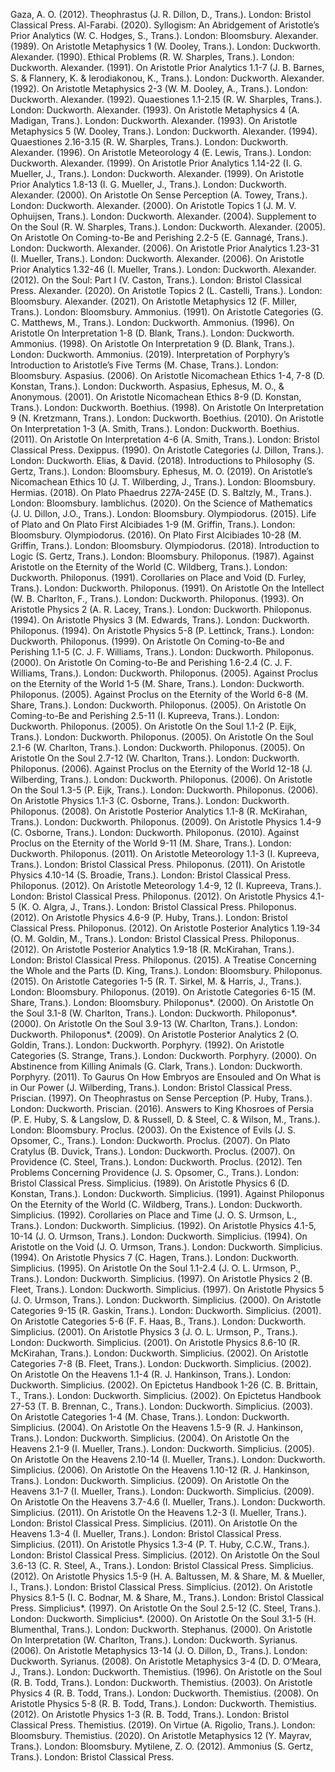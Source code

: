 Gaza, A. O. (2012). Theophrastus (J. R. Dillon, D., Trans.). London: Bristol Classical Press.
Al-Farabi. (2020). Syllogism: An Abridgement of Aristotle’s Prior Analytics (W. C. Hodges, S., Trans.). London: Bloomsbury.
Alexander. (1989). On Aristotle Metaphysics 1 (W. Dooley, Trans.). London: Duckworth.
Alexander. (1990). Ethical Problems (R. W. Sharples, Trans.). London: Duckworth.
Alexander. (1991). On Aristotle Prior Analytics 1.1-7 (J. B. Barnes, S. & Flannery, K. & Ierodiakonou, K., Trans.). London: Duckworth.
Alexander. (1992). On Aristotle Metaphysics 2-3 (W. M. Dooley, A., Trans.). London: Duckworth.
Alexander. (1992). Quaestiones 1.1-2.15 (R. W. Sharples, Trans.). London: Duckworth.
Alexander. (1993). On Aristotle Metaphysics 4 (A. Madigan, Trans.). London: Duckworth.
Alexander. (1993). On Aristotle Metaphysics 5 (W. Dooley, Trans.). London: Duckworth.
Alexander. (1994). Quaestiones 2.16-3.15 (R. W. Sharples, Trans.). London: Duckworth.
Alexander. (1996). On Aristotle Meteorology 4 (E. Lewis, Trans.). London: Duckworth.
Alexander. (1999). On Aristotle Prior Analytics 1.14-22 (I. G. Mueller, J., Trans.). London: Duckworth.
Alexander. (1999). On Aristotle Prior Analytics 1.8-13 (I. G. Mueller, J., Trans.). London: Duckworth.
Alexander. (2000). On Aristotle On Sense Perception (A. Towey, Trans.). London: Duckworth.
Alexander. (2000). On Aristotle Topics 1 (J. M. V. Ophuijsen, Trans.). London: Duckworth.
Alexander. (2004). Supplement to On the Soul (R. W. Sharples, Trans.). London: Duckworth.
Alexander. (2005). On Aristotle On Coming-to-Be and Perishing 2.2-5 (E. Gannagé, Trans.). London: Duckworth.
Alexander. (2006). On Aristotle Prior Analytics 1.23-31 (I. Mueller, Trans.). London: Duckworth.
Alexander. (2006). On Aristotle Prior Analytics 1.32-46 (I. Mueller, Trans.). London: Duckworth.
Alexander. (2012). On the Soul: Part I (V. Caston, Trans.). London: Bristol Classical Press.
Alexander. (2020). On Aristotle Topics 2 (L. Castelli, Trans.). London: Bloomsbury.
Alexander. (2021). On Aristotle Metaphysics 12 (F. Miller, Trans.). London: Bloomsbury.
Ammonius. (1991). On Aristotle Categories (G. C. Matthews, M., Trans.). London: Duckworth.
Ammonius. (1996). On Aristotle On Interpretation 1-8 (D. Blank, Trans.). London: Duckworth.
Ammonius. (1998). On Aristotle On Interpretation 9 (D. Blank, Trans.). London: Duckworth.
Ammonius. (2019). Interpretation of Porphyry’s Introduction to Aristotle’s Five Terms (M. Chase, Trans.). London: Bloomsbury.
Aspasius. (2006). On Aristotle Nicomachean Ethics 1-4, 7-8 (D. Konstan, Trans.). London: Duckworth.
Aspasius, Ephesus, M. O., & Anonymous. (2001). On Aristotle Nicomachean Ethics 8-9 (D. Konstan, Trans.). London: Duckworth.
Boethius. (1998). On Aristotle On Interpretation 9 (N. Kretzmann, Trans.). London: Duckworth.
Boethius. (2010). On Aristotle On Interpretation 1-3 (A. Smith, Trans.). London: Duckworth.
Boethius. (2011). On Aristotle On Interpretation 4-6 (A. Smith, Trans.). London: Bristol Classical Press.
Dexippus. (1990). On Aristotle Categories (J. Dillon, Trans.). London: Duckworth.
Elias, & David. (2018). Introductions to Philosophy (S. Gertz, Trans.). London: Bloomsbury.
Ephesus, M. O. (2019). On Aristotle’s Nicomachean Ethics 10 (J. T. Wilberding, J., Trans.). London: Bloomsbury.
Hermias. (2018). On Plato Phaedrus 227A-245E (D. S. Baltzly, M., Trans.). London: Bloomsbury.
Iamblichus. (2020). On the Science of Mathematics (J. U. Dillon, J.O., Trans.). London: Bloomsbury.
Olympiodorus. (2015). Life of Plato and On Plato First Alcibiades 1-9 (M. Griffin, Trans.). London: Bloomsbury.
Olympiodorus. (2016). On Plato First Alcibiades 10-28 (M. Griffin, Trans.). London: Bloomsbury.
Olympiodorus. (2018). Introduction to Logic (S. Gertz, Trans.). London: Bloomsbury.
Philoponus. (1987). Against Aristotle on the Eternity of the World (C. Wildberg, Trans.). London: Duckworth.
Philoponus. (1991). Corollaries on Place and Void (D. Furley, Trans.). London: Duckworth.
Philoponus. (1991). On Aristotle On the Intellect (W. B. Charlton, F., Trans.). London: Duckworth.
Philoponus. (1993). On Aristotle Physics 2 (A. R. Lacey, Trans.). London: Duckworth.
Philoponus. (1994). On Aristotle Physics 3 (M. Edwards, Trans.). London: Duckworth.
Philoponus. (1994). On Aristotle Physics 5-8 (P. Lettinck, Trans.). London: Duckworth.
Philoponus. (1999). On Aristotle On Coming-to-Be and Perishing 1.1-5 (C. J. F. Williams, Trans.). London: Duckworth.
Philoponus. (2000). On Aristotle On Coming-to-Be and Perishing 1.6-2.4 (C. J. F. Williams, Trans.). London: Duckworth.
Philoponus. (2005). Against Proclus on the Eternity of the World 1-5 (M. Share, Trans.). London: Duckworth.
Philoponus. (2005). Against Proclus on the Eternity of the World 6-8 (M. Share, Trans.). London: Duckworth.
Philoponus. (2005). On Aristotle On Coming-to-Be and Perishing 2.5-11 (I. Kupreeva, Trans.). London: Duckworth.
Philoponus. (2005). On Aristotle On the Soul 1.1-2 (P. Eijk, Trans.). London: Duckworth.
Philoponus. (2005). On Aristotle On the Soul 2.1-6 (W. Charlton, Trans.). London: Duckworth.
Philoponus. (2005). On Aristotle On the Soul 2.7-12 (W. Charlton, Trans.). London: Duckworth.
Philoponus. (2006). Against Proclus on the Eternity of the World 12-18 (J. Wilberding, Trans.). London: Duckworth.
Philoponus. (2006). On Aristotle On the Soul 1.3-5 (P. Eijk, Trans.). London: Duckworth.
Philoponus. (2006). On Aristotle Physics 1.1-3 (C. Osborne, Trans.). London: Duckworth.
Philoponus. (2008). On Aristotle Posterior Analytics 1.1-8 (R. McKirahan, Trans.). London: Duckworth.
Philoponus. (2009). On Aristotle Physics 1.4-9 (C. Osborne, Trans.). London: Duckworth.
Philoponus. (2010). Against Proclus on the Eternity of the World 9-11 (M. Share, Trans.). London: Duckworth.
Philoponus. (2011). On Aristotle Meteorology 1.1-3 (I. Kupreeva, Trans.). London: Bristol Classical Press.
Philoponus. (2011). On Aristotle Physics 4.10-14 (S. Broadie, Trans.). London: Bristol Classical Press.
Philoponus. (2012). On Aristotle Meteorology 1.4-9, 12 (I. Kupreeva, Trans.). London: Bristol Classical Press.
Philoponus. (2012). On Aristotle Physics 4.1-5 (K. O. Algra, J., Trans.). London: Bristol Classical Press.
Philoponus. (2012). On Aristotle Physics 4.6-9 (P. Huby, Trans.). London: Bristol Classical Press.
Philoponus. (2012). On Aristotle Posterior Analytics 1.19-34 (O. M. Goldin, M., Trans.). London: Bristol Classical Press.
Philoponus. (2012). On Aristotle Posterior Analytics 1.9-18 (R. McKirahan, Trans.). London: Bristol Classical Press.
Philoponus. (2015). A Treatise Concerning the Whole and the Parts (D. King, Trans.). London: Bloomsbury.
Philoponus. (2015). On Aristotle Categories 1-5 (R. T. Sirkel, M. & Harris, J., Trans.). London: Bloomsbury.
Philoponus. (2019). On Aristotle Categories 6-15 (M. Share, Trans.). London: Bloomsbury.
Philoponus*. (2000). On Aristotle On the Soul 3.1-8 (W. Charlton, Trans.). London: Duckworth.
Philoponus*. (2000). On Aristotle On the Soul 3.9-13 (W. Charlton, Trans.). London: Duckworth.
Philoponus*. (2009). On Aristotle Posterior Analytics 2 (O. Goldin, Trans.). London: Duckworth.
Porphyry. (1992). On Aristotle Categories (S. Strange, Trans.). London: Duckworth.
Porphyry. (2000). On Abstinence from Killing Animals (G. Clark, Trans.). London: Duckworth.
Porphyry. (2011). To Gaurus On How Embryos are Ensouled and On What is in Our Power (J. Wilberding, Trans.). London: Bristol Classical Press.
Priscian. (1997). On Theophrastus on Sense Perception (P. Huby, Trans.). London: Duckworth.
Priscian. (2016). Answers to King Khosroes of Persia (P. E. Huby, S. & Langslow, D. & Russell, D. & Steel, C. & Wilson, M., Trans.). London: Bloomsbury.
Proclus. (2003). On the Existence of Evils (J. S. Opsomer, C., Trans.). London: Duckworth.
Proclus. (2007). On Plato Cratylus (B. Duvick, Trans.). London: Duckworth.
Proclus. (2007). On Providence (C. Steel, Trans.). London: Duckworth.
Proclus. (2012). Ten Problems Concerning Providence (J. S. Opsomer, C., Trans.). London: Bristol Classical Press.
Simplicius. (1989). On Aristotle Physics 6 (D. Konstan, Trans.). London: Duckworth.
Simplicius. (1991). Against Philoponus On the Eternity of the World (C. Wildberg, Trans.). London: Duckworth.
Simplicius. (1992). Corollaries on Place and Time (J. O. S. Urmson, L., Trans.). London: Duckworth.
Simplicius. (1992). On Aristotle Physics 4.1-5, 10-14 (J. O. Urmson, Trans.). London: Duckworth.
Simplicius. (1994). On Aristotle on the Void (J. O. Urmson, Trans.). London: Duckworth.
Simplicius. (1994). On Aristotle Physics 7 (C. Hagen, Trans.). London: Duckworth.
Simplicius. (1995). On Aristotle On the Soul 1.1-2.4 (J. O. L. Urmson, P., Trans.). London: Duckworth.
Simplicius. (1997). On Aristotle Physics 2 (B. Fleet, Trans.). London: Duckworth.
Simplicius. (1997). On Aristotle Physics 5 (J. O. Urmson, Trans.). London: Duckworth.
Simplicius. (2000). On Aristotle Categories 9-15 (R. Gaskin, Trans.). London: Duckworth.
Simplicius. (2001). On Aristotle Categories 5-6 (F. F. Haas, B., Trans.). London: Duckworth.
Simplicius. (2001). On Aristotle Physics 3 (J. O. L. Urmson, P., Trans.). London: Duckworth.
Simplicius. (2001). On Aristotle Physics 8.6-10 (R. McKirahan, Trans.). London: Duckworth.
Simplicius. (2002). On Aristotle Categories 7-8 (B. Fleet, Trans.). London: Duckworth.
Simplicius. (2002). On Aristotle On the Heavens 1.1-4 (R. J. Hankinson, Trans.). London: Duckworth.
Simplicius. (2002). On Epictetus Handbook 1-26 (C. B. Brittain, T., Trans.). London: Duckworth.
Simplicius. (2002). On Epictetus Handbook 27-53 (T. B. Brennan, C., Trans.). London: Duckworth.
Simplicius. (2003). On Aristotle Categories 1-4 (M. Chase, Trans.). London: Duckworth.
Simplicius. (2004). On Aristotle On the Heavens 1.5-9 (R. J. Hankinson, Trans.). London: Duckworth.
Simplicius. (2004). On Aristotle On the Heavens 2.1-9 (I. Mueller, Trans.). London: Duckworth.
Simplicius. (2005). On Aristotle On the Heavens 2.10-14 (I. Mueller, Trans.). London: Duckworth.
Simplicius. (2006). On Aristotle On the Heavens 1.10-12 (R. J. Hankinson, Trans.). London: Duckworth.
Simplicius. (2009). On Aristotle On the Heavens 3.1-7 (I. Mueller, Trans.). London: Duckworth.
Simplicius. (2009). On Aristotle On the Heavens 3.7-4.6 (I. Mueller, Trans.). London: Duckworth.
Simplicius. (2011). On Aristotle On the Heavens 1.2-3 (I. Mueller, Trans.). London: Bristol Classical Press.
Simplicius. (2011). On Aristotle On the Heavens 1.3-4 (I. Mueller, Trans.). London: Bristol Classical Press.
Simplicius. (2011). On Aristotle Physics 1.3-4 (P. T. Huby, C.C.W., Trans.). London: Bristol Classical Press.
Simplicius. (2012). On Aristotle On the Soul 3.6-13 (C. R. Steel, A., Trans.). London: Bristol Classical Press.
Simplicius. (2012). On Aristotle Physics 1.5-9 (H. A. Baltussen, M. & Share, M. & Mueller, I., Trans.). London: Bristol Classical Press.
Simplicius. (2012). On Aristotle Physics 8.1-5 (I. C. Bodnar, M. & Share, M., Trans.). London: Bristol Classical Press.
Simplicius*. (1997). On Aristotle On the Soul 2.5-12 (C. Steel, Trans.). London: Duckworth.
Simplicius*. (2000). On Aristotle On the Soul 3.1-5 (H. Blumenthal, Trans.). London: Duckworth.
Stephanus. (2000). On Aristotle On Interpretation (W. Charlton, Trans.). London: Duckworth.
Syrianus. (2006). On Aristotle Metaphysics 13-14 (J. O. Dillon, D., Trans.). London: Duckworth.
Syrianus. (2008). On Aristotle Metaphysics 3-4 (D. D. O’Meara, J., Trans.). London: Duckworth.
Themistius. (1996). On Aristotle on the Soul (R. B. Todd, Trans.). London: Duckworth.
Themistius. (2003). On Aristotle Physics 4 (R. B. Todd, Trans.). London: Duckworth.
Themistius. (2008). On Aristotle Physics 5-8 (R. B. Todd, Trans.). London: Duckworth.
Themistius. (2012). On Aristotle Physics 1-3 (R. B. Todd, Trans.). London: Bristol Classical Press.
Themistius. (2019). On Virtue (A. Rigolio, Trans.). London: Bloomsbury.
Themistius. (2020). On Aristotle Metaphysics 12 (Y. Mayrav, Trans.). London: Bloomsbury.
Mytilene, Z. O. (2012). Ammonius (S. Gertz, Trans.). London: Bristol Classical Press.
